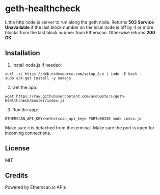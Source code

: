 # geth-healthcheck

Little http node.js server to run along the geth node. Returns **503 Service Unavailable** if the last block number on the local node is off by 4 or more blocks from the last block nubmer from Etherscan. Otherwise returns **200 OK**

## Installation
1. Install node.js if needed:
```
curl -sL https://deb.nodesource.com/setup_8.x | sudo -E bash -
sudo apt-get install -y nodejs
```

2. Get the app:
```
wget https://raw.githubusercontent.com/acebusters/geth-healthcheck/master/index.js
```

3. Run the app:
```
ETHERSCAN_API_KEY=<etherscan_api_key> PORT=50336 node index.js
```

Make sure it is detached from the terminal. Make sure the port is open for incoming connections.

## License

MIT

## Credits

Powered by Etherscan.io APIs
